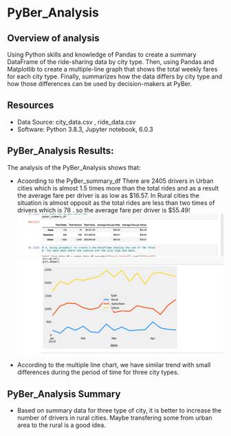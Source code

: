 # PyBer_Analysis

## Overview of analysis
Using Python skills and knowledge of Pandas to create a summary DataFrame of the ride-sharing data by city type. Then, using Pandas and Matplotlib to create a multiple-line graph that shows the total weekly fares for each city type. Finally, summarizes how the data differs by city type and how those differences can be used by decision-makers at PyBer.

## Resources
- Data Source: city_data.csv , ride_data.csv
- Software: Python 3.8.3, Jupyter notebook, 6.0.3

## PyBer_Analysis Results:
The analysis of the PyBer_Analysis shows that:
- Acoording to the PyBer_summary_df There are 2405  drivers in Urban cities which is almost 1.5 times more than the total rides and as a result the average fare per driver is as low as $16.57. 
In Rural cities the situation is almost opposit as the total rides are less than two times of drivers which is 78 . so the average fare per driver is $55.49!
![summary df:](Resources/summary_df.png)
![line plot:](Resources/line_plot.png)

- According to the multiple line chart, we have similar trend with small differences during the period of time for three city types. 


## PyBer_Analysis Summary
- Based on summary data for three type of city, it is better to increase the number of drivers in rural cities. Maybe transfering some from urban area to the rural is a good idea.

